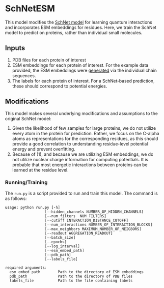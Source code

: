 # SchNetESM

This model modifies the [SchNet model](https://arxiv.org/pdf/1706.08566.pdf) for learning quantum interactions and incorporates ESM embeddings for residues. Here, we train the SchNet model to predict on proteins, rather than individual small molecules.

## Inputs
1. PDB files for each protein of interest
2. ESM embeddings for each protein of interest. For the example data provided, the ESM embeddings were [generated](https://github.com/facebookresearch/esm/tree/main) via the individual chain sequences.
3. The labels for each protein of interest. For a SchNet-based prediction, these should correspond to potential energies.

## Modifications
This model makes several underlying modifications and assumptions to the original SchNet model: 
1. Given the likelihood of few samples for large proteins, we do not utilize every atom in the protein for prediction. Rather, we focus on the C-alpha atoms as representations for the corresponding residues, as this should provide a good correlation to understanding residue-level potential energy and prevent overfitting.
2. Because of (1), and because we are utilizing ESM embeddings, we do not utilize nuclear charge information for computing potentials. It is probable that most energetic interactions between proteins can be learned at the residue level.

### Running/Training
The `run.py` is a script provided to run and train this model. The command is as follows: 

```
usage: python run.py [-h]
                  [--hidden_channels NUMBER_OF_HIDDEN_CHANNELS]
                  [--num_filters  NUM_FILTERS]
                  [--cutoff INTERACTION_DISTANCE_CUTOFF]
                  [--num_interactions NUMBER_OF_INTERACTION_BLOCKS]
                  [--max_neighbors MAXIMUM_NUMBER_OF_NEIGBORS]
                  [--readout AGGREGATION_READOUT]
                  [--batch_size]
                  [--epochs]
                  [--log_interval]
                  [--esm_embed_path]
                  [--pdb_path]
                  [--labels_file]

required arguments:
  esm_embed_path        Path to the directory of ESM embeddings
  pdb_path              Path to the directory of PDB files
  labels_file           Path to the file containing labels
```
